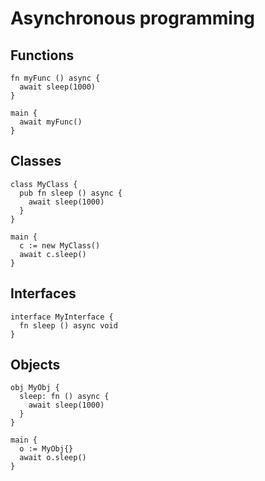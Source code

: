 # Asynchronous programming

## Functions
```the
fn myFunc () async {
  await sleep(1000)
}

main {
  await myFunc()
}
```

## Classes
```the
class MyClass {
  pub fn sleep () async {
    await sleep(1000)
  }
}

main {
  c := new MyClass()
  await c.sleep()
}
```

## Interfaces
```the
interface MyInterface {
  fn sleep () async void
}
```

## Objects
```the
obj MyObj {
  sleep: fn () async {
    await sleep(1000)
  }
}

main {
  o := MyObj{}
  await o.sleep()
}
```
